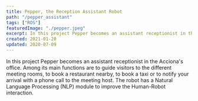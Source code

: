 ```yaml
---
title: Pepper, the Reception Assistant Robot
path: "/pepper_assistant"
tags: ["ROS"]
featuredImage: "./pepper.jpeg"
excerpt: In this project Pepper becomes an assistant receptionist in the Acciona's office.
created: 2021-01-20
updated: 2020-07-09
---
```


In this project Pepper becomes an assistant receptionist in the Acciona's office. Among its main functions are to guide visitors to the different meeting rooms, to book a restaurant nearby, to book a taxi or to notify your arrival with a phone call to the meeting host. The robot has a Natural Language Processing (NLP) module to improve the Human-Robot interaction. 
